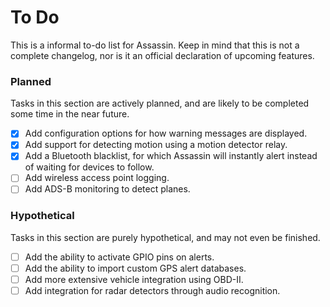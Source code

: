 # To Do

This is a informal to-do list for Assassin. Keep in mind that this is not a complete changelog, nor is it an official declaration of upcoming features.

### Planned

Tasks in this section are actively planned, and are likely to be completed some time in the near future.

- [X] Add configuration options for how warning messages are displayed.
- [X] Add support for detecting motion using a motion detector relay.
- [X] Add a Bluetooth blacklist, for which Assassin will instantly alert instead of waiting for devices to follow.
- [ ] Add wireless access point logging.
- [ ] Add ADS-B monitoring to detect planes.

### Hypothetical

Tasks in this section are purely hypothetical, and may not even be finished.

- [ ] Add the ability to activate GPIO pins on alerts.
- [ ] Add the ability to import custom GPS alert databases.
- [ ] Add more extensive vehicle integration using OBD-II.
- [ ] Add integration for radar detectors through audio recognition.
